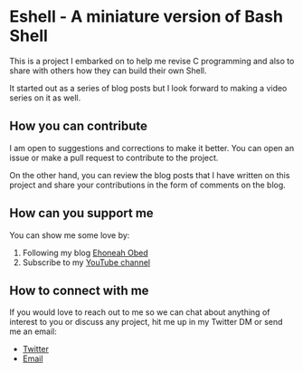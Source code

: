 # Eshell - A miniature version of Bash Shell
This is a project I embarked on to help me revise C programming and also to share with others how they can build their own Shell.

It started out as a series of blog posts but I look forward to making a video series on it as well.

## How you can contribute
I am open to suggestions and corrections to make it better. You can open an issue or make a pull request to contribute to the project.

On the other hand, you can review the blog posts that I have written on this project and share your contributions in the form of comments on the blog.

## How can you support me
You can show me some love by:
1. Following my blog [Ehoneah Obed](https://hashnode.com/@ehoneahobed)
2. Subscribe to my [YouTube channel](https://youtube.com/@ehoneahobed?sub_confirmation=1) 

## How to connect with me
If you would love to reach out to me so we can chat about anything of interest to you or discuss any project, hit me up in my Twitter DM or send me an email:
- [Twitter](https://ehoneahobed.com/twitter)
- [Email](mailto:ehoneahobed@hotmail.com)